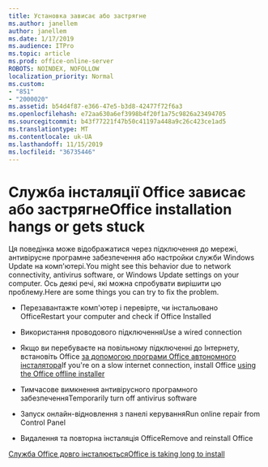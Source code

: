```yaml
---
title: Установка зависає або застрягне
ms.author: janellem
author: janellem
ms.date: 1/17/2019
ms.audience: ITPro
ms.topic: article
ms.prod: office-online-server
ROBOTS: NOINDEX, NOFOLLOW
localization_priority: Normal
ms.custom:
- "851"
- "2000020"
ms.assetid: b54d4f87-e366-47e5-b3d8-42477f72f6a3
ms.openlocfilehash: e72aa630a6ef3998b4f20f1a75c9826a23494705
ms.sourcegitcommit: b43f77221f47b50c41197a448a9c26c423ce1ad5
ms.translationtype: MT
ms.contentlocale: uk-UA
ms.lasthandoff: 11/15/2019
ms.locfileid: "36735446"
---
```

# <a name="office-installation-hangs-or-gets-stuck"></a><span data-ttu-id="8ff31-102">Служба інсталяції Office зависає або застрягне</span><span class="sxs-lookup"><span data-stu-id="8ff31-102">Office installation hangs or gets stuck</span></span>

<span data-ttu-id="8ff31-103">Ця поведінка може відображатися через підключення до мережі, антивірусне програмне забезпечення або настройки служби Windows Update на комп'ютері.</span><span class="sxs-lookup"><span data-stu-id="8ff31-103">You might see this behavior due to network connectivity, antivirus software, or Windows Update settings on your computer.</span></span> <span data-ttu-id="8ff31-104">Ось деякі речі, які можна спробувати вирішити цю проблему.</span><span class="sxs-lookup"><span data-stu-id="8ff31-104">Here are some things you can try to fix the problem.</span></span>
  
- <span data-ttu-id="8ff31-105">Перезавантажте комп'ютер і перевірте, чи інстальовано Office</span><span class="sxs-lookup"><span data-stu-id="8ff31-105">Restart your computer and check if Office Installed</span></span>

- <span data-ttu-id="8ff31-106">Використання проводового підключення</span><span class="sxs-lookup"><span data-stu-id="8ff31-106">Use a wired connection</span></span>

- <span data-ttu-id="8ff31-107">Якщо ви перебуваєте на повільному підключенні до Інтернету, встановіть Office [за допомогою програми Office автономного інсталятора](https://support.office.com/article/f0a85fe7-118f-41cb-a791-d59cef96ad1c?wt.mc_id=Alchemy_ClientDIA)</span><span class="sxs-lookup"><span data-stu-id="8ff31-107">If you're on a slow internet connection, install Office [using the Office offline installer](https://support.office.com/article/f0a85fe7-118f-41cb-a791-d59cef96ad1c?wt.mc_id=Alchemy_ClientDIA)</span></span>

- <span data-ttu-id="8ff31-108">Тимчасове вимкнення антивірусного програмного забезпечення</span><span class="sxs-lookup"><span data-stu-id="8ff31-108">Temporarily turn off antivirus software</span></span>

- <span data-ttu-id="8ff31-109">Запуск онлайн-відновлення з панелі керування</span><span class="sxs-lookup"><span data-stu-id="8ff31-109">Run online repair from Control Panel</span></span>

- <span data-ttu-id="8ff31-110">Видалення та повторна інсталяція Office</span><span class="sxs-lookup"><span data-stu-id="8ff31-110">Remove and reinstall Office</span></span>

[<span data-ttu-id="8ff31-111">Служба Office довго інсталюється</span><span class="sxs-lookup"><span data-stu-id="8ff31-111">Office is taking long to install</span></span>](https://support.office.com/article/0f09f357-3fef-42a6-b8aa-cef4c6c44bdf?wt.mc_id=Alchemy_ClientDIA)
  